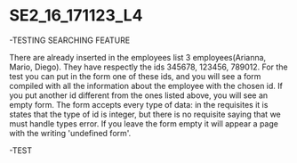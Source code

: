 # SE2_16_171123_L4

-TESTING SEARCHING FEATURE

There are already inserted in the employees list 3 employees(Arianna, Mario, Diego).
They have respectly the ids 345678, 123456, 789012.
For the test you can put in the form one of these ids, and you will see a form compiled with all the information about the employee with the chosen id.
If you put another id different from the ones listed above, you will see an empty form.
The form accepts every  type of data: in the requisites it is states that the type of id is integer, but there is no requisite saying that we must handle types error.
If you leave the form empty it will appear a page with the writing 'undefined form'.

-TEST